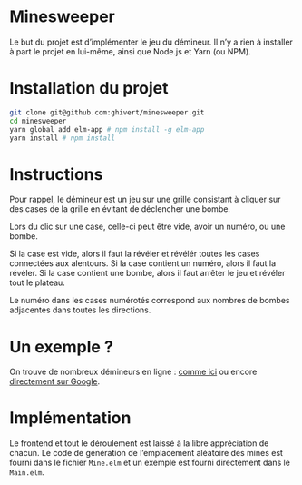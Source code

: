 # Minesweeper

Le but du projet est d’implémenter le jeu du démineur. Il n’y a rien à installer à part le projet en lui-même, ainsi que Node.js et Yarn (ou NPM).

# Installation du projet

```bash
git clone git@github.com:ghivert/minesweeper.git
cd minesweeper
yarn global add elm-app # npm install -g elm-app
yarn install # npm install
```

# Instructions

Pour rappel, le démineur est un jeu sur une grille consistant à cliquer sur des cases de la grille en évitant de déclencher une bombe.

Lors du clic sur une case, celle-ci peut être vide, avoir un numéro, ou une bombe.

Si la case est vide, alors il faut la révéler et révélér toutes les cases connectées aux alentours.
Si la case contient un numéro, alors il faut la révéler.
Si la case contient une bombe, alors il faut arrêter le jeu et révéler tout le plateau.

Le numéro dans les cases numérotés correspond aux nombres de bombes adjacentes dans toutes les directions.

# Un exemple ?

On trouve de nombreux démineurs en ligne : [comme ici](http://minesweeperonline.com/) ou encore [directement sur Google](https://www.google.com/search?q=minesweeper&oq=minesweeper&aqs=chrome..69i57j46j0l2j46j0l3.1466j0j7&sourceid=chrome&ie=UTF-8).

# Implémentation

Le frontend et tout le déroulement est laissé à la libre appréciation de chacun. Le code de génération de l’emplacement aléatoire des mines est fourni dans le fichier `Mine.elm` et un exemple est fourni directement dans le `Main.elm`.

